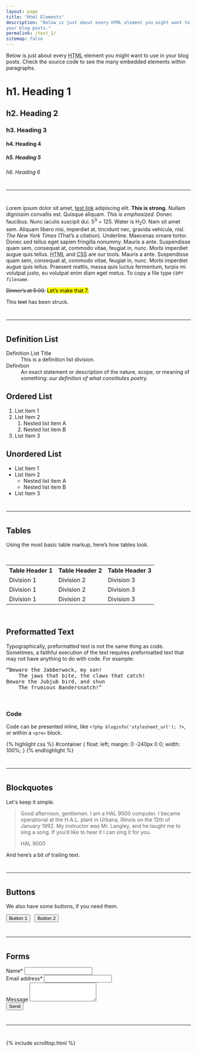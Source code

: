 ```yaml
---
layout: page
title: "Html Elements"
description: "Below is just about every HTML element you might want to use in
your blog posts."
permalink: /test_1/
sitemap: false
---
```


Below is just about every <abbr title="HyperText Markup Language">HTML</abbr>
element you might want to use in your blog posts. Check the source code to see
the many embedded elements within paragraphs.

# h1. Heading 1

## h2. Heading 2

### h3. Heading 3

#### h4. Heading 4

##### h5. Heading 5

###### h6. Heading 6

<hr style="margin: 2.5rem 0">

Lorem ipsum dolor sit amet, [test link](# "test link") adipiscing elit. **This
is strong.** Nullam dignissim convallis est. Quisque aliquam. *This is
emphasized.* Donec faucibus. Nunc iaculis suscipit dui. 5<sup>3</sup> = 125.
Water is H<sub>2</sub>O. Nam sit amet sem. Aliquam libero nisi, imperdiet at,
tincidunt nec, gravida vehicula, nisl. <cite>The New York Times</cite> (That’s a
citation). Underline. Maecenas ornare tortor. Donec sed tellus eget sapien
fringilla nonummy. Mauris a ante. Suspendisse quam sem, consequat at, commodo
vitae, feugiat in, nunc. Morbi imperdiet augue quis tellus. <abbr
title="HyperText Markup Language">HTML</abbr> and <abbr title="Cascading Style
Sheets">CSS</abbr> are our tools. Mauris a ante. Suspendisse quam sem, consequat
at, commodo vitae, feugiat in, nunc. Morbi imperdiet augue quis tellus. Praesent
mattis, massa quis luctus fermentum, turpis mi volutpat justo, eu volutpat enim
diam eget metus. To copy a file type <code>COPY <var>filename</var></code>.

<del>Dinner’s at 5:00.</del> <mark>Let’s make that 7.</mark>

This <span style="text-decoration:line-through;">text</span> has been struck.

<hr style="margin: 2.5rem 0">

## Definition List

<dl>
<dt>Definition List Title</dt>
<dd>This is a definition list division.</dd>

<dt>Definition</dt>
<dd>An exact statement or description of the nature, scope, or meaning of
something: <em>our definition of what constitutes poetry.</em></dd>
</dl>

## Ordered List

1. List Item 1
2. List Item 2
    1. Nested list item A
    2. Nested list item B
3. List Item 3

## Unordered List

- List Item 1
- List Item 2
    - Nested list item A
    - Nested list item B
- List Item 3

<hr style="margin: 2.5rem 0">

## Tables

Using the most basic table markup, here’s how tables look.

<p class="mb-0">&nbsp;</p>

<table class="table table-bordered">
<tr>
<th>Table Header 1</th>
<th>Table Header 2</th>
<th>Table Header 3</th>
</tr>
<tr>
<td>Division 1</td>
<td>Division 2</td>
<td>Division 3</td>
</tr>
<tr class="even">
<td>Division 1</td>
<td>Division 2</td>
<td>Division 3</td>
</tr>
<tr>
<td>Division 1</td>
<td>Division 2</td>
<td>Division 3</td>
</tr>
</table>

<p>&nbsp;</p>

## Preformatted Text

Typographically, preformatted text is not the same thing as
code. Sometimes, a faithful execution of the text requires preformatted text
that may not have anything to do with code. For example:

<pre>“Beware the Jabberwock, my son!
    The jaws that bite, the claws that catch!
Beware the Jubjub bird, and shun
    The frumious Bandersnatch!”
</pre>
<p class="mb-0">&nbsp;</p>

### Code

Code can be presented inline, like `<?php bloginfo('stylesheet_url'); ?>`, or
within a `<pre>` block.

{% highlight css %}
#container {
  float: left;
  margin: 0 -240px 0 0;
  width: 100%;
}
{% endhighlight %}

<hr style="margin: 2.5rem 0">

## Blockquotes

Let's keep it simple.

<blockquote cite="http://en.wikipedia.org/wiki/HAL_9000">
<p class="mb-2">Good afternoon, gentlemen. I am a HAL 9000 computer. I became
operational at the H.A.L. plant in Urbana, Illinois on the 12th of January 1992.
My instructor was Mr. Langley, and he taught me to sing a song. If you’d like to
hear it I can sing it for you.</p>
<footer class="blockquote-footer">HAL 9000</footer>
</blockquote>

And here’s a bit of trailing text.

<hr style="margin: 2.5rem 0">

## Buttons

We also have some buttons, if you need them.

<button class="btn btn-primary" type="button">Button 1</button> &nbsp; <button class="btn btn-success" type="button">Button 2</button>

<hr style="margin: 2.5rem 0">

## Forms

<form class="formspree" accept-charset="utf-8" method="POST" action="https://formspree.io/YOUREMAILHERE">
  <div class="form-group">
    <label for="inputName">Name<span class="required">*</span></label>
    <input type="text" class="form-control" id="inputName" name="name" required>
  </div>
  <div class="form-group">
    <label for="inputEmail">Email address<span class="required">*</span></label>
    <input type="email" class="form-control" id="inputEmail" name="_replyto" required>
  </div>
  <div class="form-group">
    <label for="inputMessage">Message</label>
    <textarea class="form-control" id="inputMessage" rows="3" name="message" required></textarea>
  </div>
  <input type="hidden" name="_subject" value="Contact Form Submission!">
  <input type="text" name="_gotcha" aria-hidden="true" style="display:none">
  <button type="submit" class="btn btn-primary">Send</button>
</form>

<hr style="margin: 2.5rem 0">

{% include scrolltop.html %}
